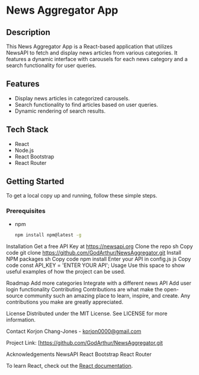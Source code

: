 # News Aggregator App

## Description
This News Aggregator App is a React-based application that utilizes NewsAPI to fetch and display news articles from various categories. It features a dynamic interface with carousels for each news category and a search functionality for user queries.

## Features
- Display news articles in categorized carousels.
- Search functionality to find articles based on user queries.
- Dynamic rendering of search results.

## Tech Stack
- React
- Node.js
- React Bootstrap
- React Router

## Getting Started
To get a local copy up and running, follow these simple steps.

### Prerequisites
- npm
  ```sh
  npm install npm@latest -g
Installation
Get a free API Key at https://newsapi.org
Clone the repo
sh
Copy code
git clone https://github.com/GodArthur/NewsAggregator.git
Install NPM packages
sh
Copy code
npm install
Enter your API in config.js
js
Copy code
const API_KEY = 'ENTER YOUR API';
Usage
Use this space to show useful examples of how the project can be used.

Roadmap
 Add more categories
 Integrate with a different news API
 Add user login functionality
Contributing
Contributions are what make the open-source community such an amazing place to learn, inspire, and create. Any contributions you make are greatly appreciated.

License
Distributed under the MIT License. See LICENSE for more information.

Contact
Korjon Chang-Jones - korjon0000@gmail.com

Project Link: [https://github.com/GodArthur/NewsAggregator.git

Acknowledgements
NewsAPI
React Bootstrap
React Router

To learn React, check out the [React documentation](https://reactjs.org/).
